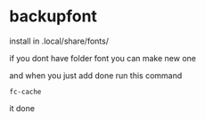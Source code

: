 # backupfont

install in .local/share/fonts/

if you dont have folder font you can make new one

and when you just add done
run this command

```
fc-cache
```

it done
